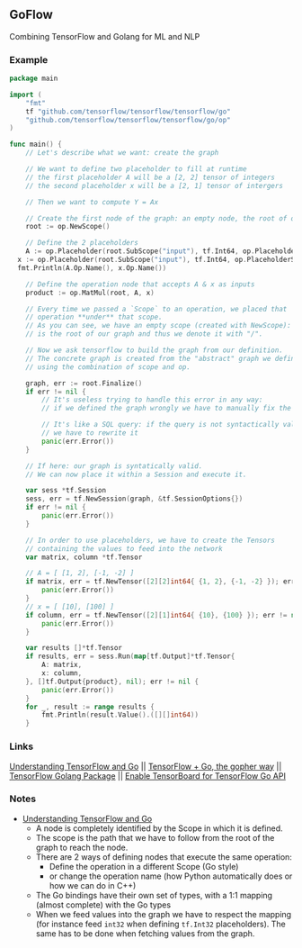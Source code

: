 ## GoFlow

Combining TensorFlow and Golang for ML and NLP

### Example 
```go
package main

import (
	"fmt"
	tf "github.com/tensorflow/tensorflow/tensorflow/go"
	"github.com/tensorflow/tensorflow/tensorflow/go/op"
)

func main() {
	// Let's describe what we want: create the graph

	// We want to define two placeholder to fill at runtime
	// the first placeholder A will be a [2, 2] tensor of integers
	// the second placeholder x will be a [2, 1] tensor of intergers

	// Then we want to compute Y = Ax

	// Create the first node of the graph: an empty node, the root of our graph
	root := op.NewScope()

	// Define the 2 placeholders
	A := op.Placeholder(root.SubScope("input"), tf.Int64, op.PlaceholderShape(tf.MakeShape(2, 2)))
  x := op.Placeholder(root.SubScope("input"), tf.Int64, op.PlaceholderShape(tf.MakeShape(2, 1)))
  fmt.Println(A.Op.Name(), x.Op.Name())

	// Define the operation node that accepts A & x as inputs
	product := op.MatMul(root, A, x)

	// Every time we passed a `Scope` to an operation, we placed that
	// operation **under** that scope.
	// As you can see, we have an empty scope (created with NewScope): the empty scope
	// is the root of our graph and thus we denote it with "/".

	// Now we ask tensorflow to build the graph from our definition.
	// The concrete graph is created from the "abstract" graph we defined
	// using the combination of scope and op.

	graph, err := root.Finalize()
	if err != nil {
		// It's useless trying to handle this error in any way:
		// if we defined the graph wrongly we have to manually fix the definition.

		// It's like a SQL query: if the query is not syntactically valid
		// we have to rewrite it
		panic(err.Error())
	}

	// If here: our graph is syntatically valid.
	// We can now place it within a Session and execute it.

	var sess *tf.Session
	sess, err = tf.NewSession(graph, &tf.SessionOptions{})
	if err != nil {
		panic(err.Error())
	}

	// In order to use placeholders, we have to create the Tensors
	// containing the values to feed into the network
	var matrix, column *tf.Tensor

	// A = [ [1, 2], [-1, -2] ]
	if matrix, err = tf.NewTensor([2][2]int64{ {1, 2}, {-1, -2} }); err != nil {
		panic(err.Error())
	}
	// x = [ [10], [100] ]
	if column, err = tf.NewTensor([2][1]int64{ {10}, {100} }); err != nil {
		panic(err.Error())
	}

	var results []*tf.Tensor
	if results, err = sess.Run(map[tf.Output]*tf.Tensor{
		A: matrix,
		x: column,
	}, []tf.Output{product}, nil); err != nil {
		panic(err.Error())
	}
	for _, result := range results {
		fmt.Println(result.Value().([][]int64))
	}
```

### Links
[Understanding TensorFlow and Go](https://pgaleone.eu/tensorflow/go/2017/05/29/understanding-tensorflow-using-go/) ||
[TensorFlow + Go, the gopher way](https://github.com/galeone/tfgo) ||
[TensorFlow Golang Package](https://godoc.org/github.com/tensorflow/tensorflow/tensorflow/go) ||
[Enable TensorBoard for TensorFlow Go API](https://github.com/helinwang/tfsum)

### Notes
* [Understanding TensorFlow and Go](https://pgaleone.eu/tensorflow/go/2017/05/29/understanding-tensorflow-using-go/) 
  * A node is completely identified by the Scope in which it is defined.
  * The scope is the path that we have to follow from the root of the graph to reach the node.
  * There are 2 ways of defining nodes that execute the same operation: 
    * Define the operation in a different Scope (Go style)
    * or change the operation name (how Python automatically does or how we can do in C++)
  * The Go bindings have their own set of types, with a 1:1 mapping (almost complete) with the Go types
  * When we feed values into the graph we have to respect the mapping (for instance feed `int32` when defining `tf.Int32` placeholders). The same has to be done when fetching values from the graph.